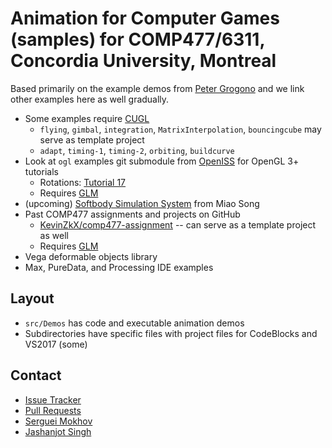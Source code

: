 # Animation for Computer Games (samples) for COMP477/6311, Concordia University, Montreal

Based primarily on the example demos from [Peter Grogono](https://github.com/PeterGrogono) and we
link other examples here as well gradually.

* Some examples require [CUGL](https://github.com/OpenISS/CUGL)
  * `flying`, `gimbal`, `integration`, `MatrixInterpolation`, `bouncingcube` may serve as template project
  * `adapt`, `timing-1`, `timing-2`, `orbiting`, `buildcurve`
* Look at `ogl` examples git submodule from [OpenISS](https://github.com/OpenISS/OpenISS) for OpenGL 3+ tutorials
  * Rotations: [Tutorial 17](https://github.com/opengl-tutorials/ogl/tree/master/tutorial17_rotations)
  * Requires [GLM](https://github.com/g-truc/glm)
* (upcoming) [Softbody Simulation System](https://github.com/OpenISS/SoftbodySimulationSystem) from Miao Song
* Past COMP477 assignments and projects on GitHub
  * [KevinZkX/comp477-assignment](https://github.com/KevinZkX/comp477-assignment) -- can serve as a template project as well
  * Requires [GLM](https://github.com/g-truc/glm)
* Vega deformable objects library
* Max, PureData, and Processing IDE examples

## Layout

* `src/Demos` has code and executable animation demos
* Subdirectories have specific files with project files for CodeBlocks and VS2017 (some)

## Contact

* [Issue Tracker](https://github.com/smokhov/comp477-samples/issues)
* [Pull Requests](https://github.com/smokhov/comp477-samples/pulls)
* [Serguei Mokhov](https://github.com/smokhov)
* [Jashanjot Singh](https://github.com/jashanj0tsingh)
